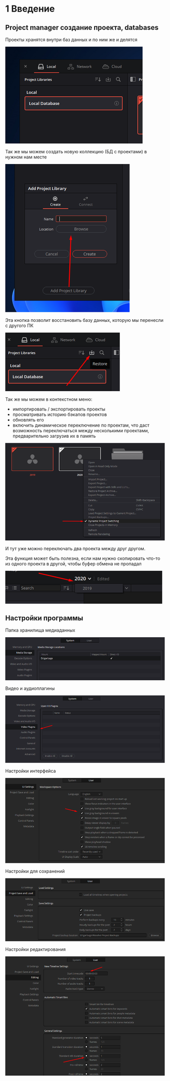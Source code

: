 # 1 Введение

## Project manager создание проекта, databases

Проекты хранятся внутри баз данных и по ним же и делятся

![](_png/d325d0d0e3807159ee39ba6127b165c9.png)

Так же мы можем создать новую коллекцию (БД с проектами) в нужном нам месте

![](_png/572b577736359e661a9caf3214df907f.png)

Эта кнопка позволит восстановить базу данных, которую мы перенесли с другого ПК

![](_png/54c5dcd8324a8dcb9426fe6b119faa85.png)

Так же мы можем в контекстном меню:

- импортировать / экспортировать проекты
- просматривать историю бэкапов проектов
- обновлять его
- включить динамическое переключение по проектам, что даст возможность переключаться между несколькими проектами, предварительно загрузив их в память

![](_png/c8f6623b6af4fa0798f42f68f18fe919.png)

И тут уже можно переключать два проекта между друг другом.

Эта функция может быть полезна, если нам нужно скопировать что-то из одного проекта в другой, чтобы буфер обмена не пропадал

![](_png/3651e202420871c73d11f4d5fe8726a5.png)

## Настройки программы

Папка хранилища медиаданных

![](_png/0ff66b7ca986ff2da1cca39ae4644381.png)

Видео и аудиоплагины

![](_png/62914b00b3b3c2589758b5fbc05167a7.png)

Настройки интерфейса

![](_png/1574afdc17ef04ec633aee488e5da91e.png)

Настройки для сохранений

![](_png/50efa2cd4ebfa9b4ead3412115486ac2.png)

Настройки редактирования

![](_png/35d48441baefa8c8fd3324489b4ab05a.png)
